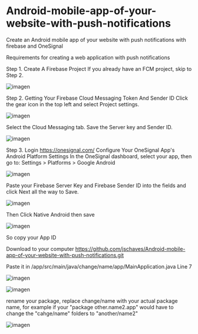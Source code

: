 # Android-mobile-app-of-your-website-with-push-notifications
Create an Android mobile app of your website with push notifications with firebase and OneSignal

Requirements for creating a web application with push notifications 

Step 1. Create A Firebase Project
If you already have an FCM project, skip to Step 2.

![imagen](https://user-images.githubusercontent.com/3398370/113433435-7da6b700-93df-11eb-8439-93af8d93893d.png)

Step 2. Getting Your Firebase Cloud Messaging Token And Sender ID
Click the gear icon in the top left and select Project settings.

![imagen](https://user-images.githubusercontent.com/3398370/113433546-adee5580-93df-11eb-836f-ac58f26633e9.png)

Select the Cloud Messaging tab.
Save the Server key and Sender ID.

![imagen](https://user-images.githubusercontent.com/3398370/113433582-c3637f80-93df-11eb-83a1-05fa87e8778b.png)

Step 3. Login https://onesignal.com/
Configure Your OneSignal App's Android Platform Settings
In the OneSignal dashboard, select your app, then go to:
Settings > Platforms > Google Android

![imagen](https://user-images.githubusercontent.com/3398370/113433632-e2621180-93df-11eb-9adb-731140cbd5c8.png)

Paste your Firebase Server Key and Firebase Sender ID into the fields and click Next all the way to Save.

![imagen](https://user-images.githubusercontent.com/3398370/113433655-ec841000-93df-11eb-8aa4-46f6cecfa0ce.png)


Then Click Native Android then save

![imagen](https://user-images.githubusercontent.com/3398370/113434849-feff4900-93e1-11eb-90e9-c78d8322035a.png)



So copy your App ID

Download to your computer https://github.com/jschaves/Android-mobile-app-of-your-website-with-push-notifications.git 

Paste it in /app/src/main/java/change/name/app/MainApplication.java Line 7

![imagen](https://user-images.githubusercontent.com/3398370/113436036-42f34d80-93e4-11eb-8d15-9ea2914be021.png)

![imagen](https://user-images.githubusercontent.com/3398370/113436579-3fac9180-93e5-11eb-9bf1-a140d94166e5.png)


rename your package, replace change/name with your actual package name, for example if your "package other.name2.app" would have to change the "cahge/name" folders to "another/name2"



![imagen](https://user-images.githubusercontent.com/3398370/113436891-da0cd500-93e5-11eb-9714-660a1e95d4a6.png)



